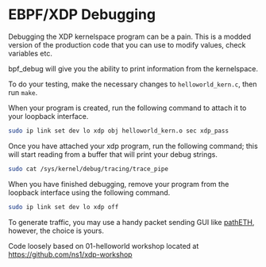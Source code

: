 # EBPF/XDP Debugging

Debugging the XDP kernelspace program can be a pain. This is a modded version of the production code that you can use to modify values, check variables etc.

bpf_debug will give you the ability to print information from the kernelspace.

To do your testing, make the necessary changes to `helloworld_kern.c`, then run `make`.

When your program is created, run the following command to attach it to your loopback interface.

```bash
sudo ip link set dev lo xdp obj helloworld_kern.o sec xdp_pass
```

Once you have attached your xdp program, run the following command; this will start reading from a buffer that will print your debug strings.

```bash
sudo cat /sys/kernel/debug/tracing/trace_pipe
```

When you have finished debugging, remove your program from the loopback interface using the following command.

```bash
sudo ip link set dev lo xdp off
```

To generate traffic, you may use a handy packet sending GUI like [pathETH](https://github.com/jemcek/packETH), however, the choice is yours.

Code loosely based on 01-helloworld workshop located at <https://github.com/ns1/xdp-workshop>
